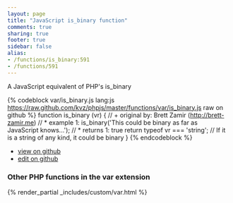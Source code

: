 ```yaml
---
layout: page
title: "JavaScript is_binary function"
comments: true
sharing: true
footer: true
sidebar: false
alias:
- /functions/is_binary:591
- /functions/591
---
```

<!-- Generated by Rakefile:build -->
A JavaScript equivalent of PHP's is_binary

{% codeblock var/is_binary.js lang:js https://raw.github.com/kvz/phpjs/master/functions/var/is_binary.js raw on github %}
function is_binary (vr) {
    // +   original by: Brett Zamir (http://brett-zamir.me)
    // *     example 1: is_binary('This could be binary as far as JavaScript knows...');
    // *     returns 1: true
    return typeof vr === 'string'; // If it is a string of any kind, it could be binary
}
{% endcodeblock %}

 - [view on github](https://github.com/kvz/phpjs/blob/master/functions/var/is_binary.js)
 - [edit on github](https://github.com/kvz/phpjs/edit/master/functions/var/is_binary.js)

### Other PHP functions in the var extension
{% render_partial _includes/custom/var.html %}

